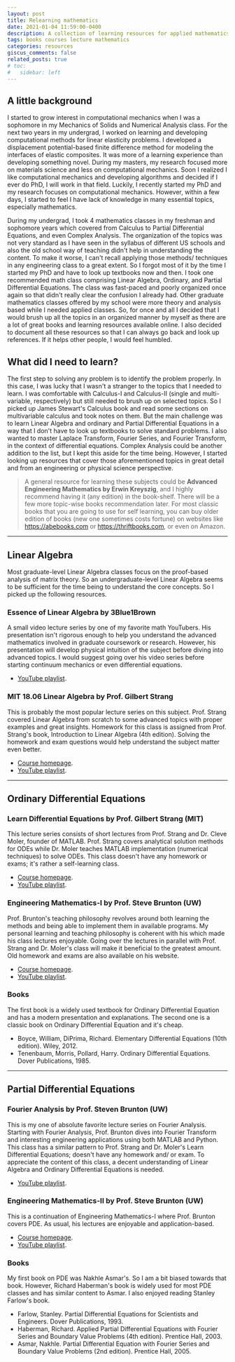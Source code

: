 ```yaml
---
layout: post
title: Relearning mathematics
date: 2021-01-04 11:59:00-0400
description: A collection of learning resources for applied mathematics that is useful in engineering
tags: books courses lecture mathematics
categories: resources
giscus_comments: false
related_posts: true
# toc:
#   sidebar: left
---
```



## A little background

I started to grow interest in computational mechanics when I was a sophomore in my Mechanics of Solids and Numerical Analysis class. For the next two years in my undergrad, I worked on learning and developing computational methods for linear elasticity problems. I developed a displacement potential-based finite difference method for modeling the interfaces of elastic composites. It was more of a learning experience than developing something novel. During my masters, my research focused more on materials science and less on computational mechanics. Soon I realized I like computational mechanics and developing algorithms and decided if I ever do PhD, I will work in that field. Luckily, I recently started my PhD and my research focuses on computational mechanics. However, within a few days, I started to feel I have lack of knowledge in many essential topics, especially mathematics.

During my undergrad, I took 4 mathematics classes in my freshman and sophomore years which covered from Calculus to Partial Differential Equations, and even Complex Analysis. The organization of the topics was not very standard as I have seen in the syllabus of different US schools and also the old school way of teaching didn't help in understanding the content. To make it worse, I can't recall applying those methods/ techniques in any engineering class to a great extent. So I forgot most of it by the time I started my PhD and have to look up textbooks now and then. I took one recommended math class comprising Linear Algebra, Ordinary, and Partial Differential Equations. The class was fast-paced and poorly organized once again so that didn't really clear the confusion I already had. Other graduate mathematics classes offered by my school were more theory and analysis based while I needed applied classes. So, for once and all I decided that I would brush up all the topics in an organized manner by myself as there are a lot of great books and learning resources available online. I also decided to document all these resources so that I can always go back and look up references. If it helps other people, I would feel humbled.

## What did I need to learn?

The first step to solving any problem is to identify the problem properly. In this case, I was lucky that I wasn't a stranger to the topics that I needed to learn. I was comfortable with Calculus-I and Calculus-II (single and multi-variable, respectively) but still needed to brush up on selected topics. So I picked up James Stewart's Calculus book and read some sections on multivariable calculus and took notes on them. But the main challenge was to learn Linear Algebra and ordinary and Partial Differential Equations in a way that I don't have to look up textbooks to solve standard problems. I also wanted to master Laplace Transform, Fourier Series, and Fourier Transform, in the context of differential equations. Complex Analysis could be another addition to the list, but I kept this aside for the time being. However, I started looking up resources that cover those aforementioned topics in great detail and from an engineering or physical science perspective.


> A general resource for learning these subjects could be **Advanced Engineering Mathematics by Erwin Kreyszig**, and I highly recommend having it (any edition) in the book-shelf. There will be a few more topic-wise books recommendation later. For most classic books that you are going to use for self learning, you can buy older edition of books (new one sometimes costs fortune) on websites like <https://abebooks.com> or <https://thriftbooks.com>, or even on Amazon.

---



## Linear Algebra

Most graduate-level Linear Algebra classes focus on the proof-based analysis of matrix theory. So an undergraduate-level Linear Algebra seems to be sufficient for the time being to understand the core concepts. So I picked up the following resources.


### Essence of Linear Algebra by 3Blue1Brown

A small video lecture series by one of my favorite math YouTubers. His presentation isn't rigorous enough to help you understand the advanced mathematics involved in graduate coursework or research. However, his presentation will develop physical intuition of the subject before diving into advanced topics. I would suggest going over his video series before starting continuum mechanics or even differential equations.
  - [YouTube playlist](https://youtube.com/playlist?list=PLZHQObOWTQDPD3MizzM2xVFitgF8hE_ab).


### MIT 18.06 Linear Algebra by Prof. Gilbert Strang
This is probably the most popular lecture series on this subject. Prof. Strang covered Linear Algebra from scratch to some advanced topics with proper examples and great insights. Homework for this class is assigned from Prof. Strang's book, Introduction to Linear Algebra (4th edition). Solving the homework and exam questions would help understand the subject matter even better.
  - [Course homepage](https://ocw.mit.edu/courses/mathematics/18-06-linear-algebra-spring-2010/).
  - [YouTube playlist](https://youtube.com/playlist?list=PLE7DDD91010BC51F8).

---

## Ordinary Differential Equations


### Learn Differential Equations by Prof. Gilbert Strang (MIT)

This lecture series consists of short lectures from Prof. Strang and Dr. Cleve Moler, founder of MATLAB. Prof. Strang covers analytical solution methods for ODEs while Dr. Moler teaches MATLAB implementation (numerical techniques) to solve ODEs. This class doesn't have any homework or exams; it's rather a self-learning class.
  - [Course homepage](https://ocw.mit.edu/resources/res-18-009-learn-differential-equations-up-close-with-gilbert-strang-and-cleve-moler-fall-2015/index.htm).
  - [YouTube playlist](https://youtube.com/playlist?list=PLUl4u3cNGP63oTpyxCMLKt_JmB0WtSZfG).


### Engineering Mathematics-I by Prof. Steve Brunton (UW)

Prof. Brunton's teaching philosophy revolves around both learning the methods and being able to implement them in available programs. My personal learning and teaching philosophy is coherent with his which made his class lectures enjoyable. Going over the lectures in parallel with Prof. Strang and Dr. Moler's class will make it beneficial to the greatest amount. Old homework and exams are also available on his website. 
  - [Course homepage](http://faculty.washington.edu/sbrunton/me564/).
  - [YouTube playlist](https://youtube.com/playlist?list=PLMrJAkhIeNNR2W2sPWsYxfrxcASrUt_9j).


### Books 

The first book is a widely used textbook for Ordinary Differential Equation and has a modern presentation and explanations. The second one is a classic book on Ordinary Differential Equation and it's cheap.
  - Boyce, William, DiPrima, Richard. Elementary Differential Equations (10th edition). Wiley, 2012.
  - Tenenbaum, Morris, Pollard, Harry. Ordinary Differential Equations. Dover Publications, 1985.

---


## Partial Differential Equations


### Fourier Analysis by Prof. Steven Brunton (UW)

This is my one of absolute favorite lecture series on Fourier Analysis. Starting with Fourier Analysis, Prof. Brunton dives into Fourier Transform and interesting engineering applications using both MATLAB and Python. This class has a similar pattern to Prof. Strang and Dr. Moler's Learn Differential Equations; doesn't have any homework and/ or exam. To appreciate the content of this class, a decent understanding of Linear Algebra and Ordinary Differential Equations is needed.

  - [YouTube playlist](https://youtube.com/playlist?list=PLMrJAkhIeNNT_Xh3Oy0Y4LTj0Oxo8GqsC).


### Engineering Mathematics-II by Prof. Steve Brunton (UW) 

This is a continuation of Engineering Mathematics-I where Prof. Brunton covers PDE. As usual, his lectures are enjoyable and application-based. 
  - [Course homepage](http://faculty.washington.edu/sbrunton/me565/).
  - [YouTube playlist](https://youtube.com/playlist?list=PLMrJAkhIeNNR2W2sPWsYxfrxcASrUt_9j).


### Books 

My first book on PDE was Nakhle Asmar's. So I am a bit biased towards that book. However, Richard Haberman's book is widely used for most PDE classes and has similar content to Asmar. I also enjoyed reading Stanley Farlow's book.
  - Farlow, Stanley. Partial Differential Equations for Scientists and Engineers. Dover Publications, 1993.
  - Haberman, Richard. Applied Partial Differential Equations with Fourier Series and Boundary Value Problems (4th edition). Prentice Hall, 2003.
  - Asmar, Nakhle. Partial Differential Equation with Fourier Series and Boundary Value Problems (2nd edition). Prentice Hall, 2005.
